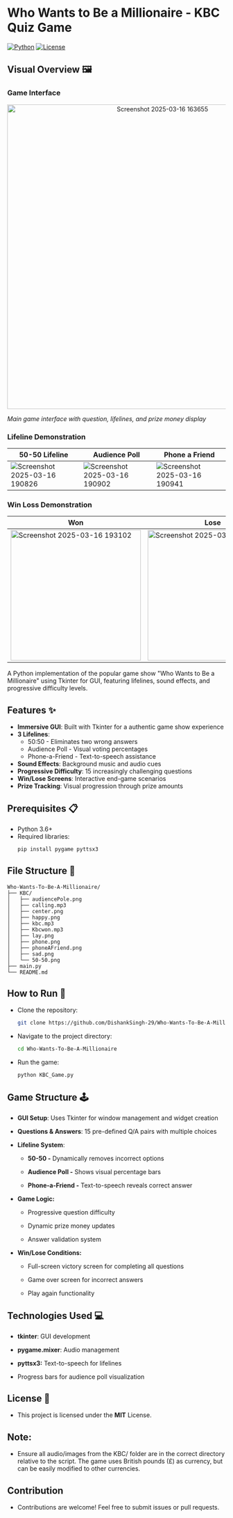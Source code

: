 # Who Wants to Be a Millionaire - KBC Quiz Game

[![Python](https://img.shields.io/badge/Python-3.7%2B-blue)](https://www.python.org/)
[![License](https://img.shields.io/badge/License-MIT-green)](LICENSE)


## Visual Overview 🖼️

### Game Interface
<div align="center">
    <img src="https://github.com/user-attachments/assets/e99cb6bf-1854-4375-8c55-8f1f465fc85d" alt="Screenshot 2025-03-16 163655" width="700">
</div>

*Main game interface with question, lifelines, and prize money display*

### Lifeline Demonstration
| 50-50 Lifeline | Audience Poll | Phone a Friend |
|----------------|---------------|----------------|
| ![Screenshot 2025-03-16 190826](https://github.com/user-attachments/assets/90d143f3-be80-4e2b-b2d6-f1e4a74fb353)|![Screenshot 2025-03-16 190902](https://github.com/user-attachments/assets/71cc1281-db7e-4908-b9f9-74d1df93fd6c)|![Screenshot 2025-03-16 190941](https://github.com/user-attachments/assets/79644817-1814-42ab-8903-1dcc70dcadb8)|

### Win Loss Demonstration
| Won | Lose |
|----------------|---------------|
| <img src="https://github.com/user-attachments/assets/89c7be04-0b03-44e5-98a1-7d3e993130d9" alt="Screenshot 2025-03-16 193102" width="300">| <img src="https://github.com/user-attachments/assets/dbe3c661-f981-47f7-a2b7-2771f57bd01c" alt="Screenshot 2025-03-16 193006" width="300"> |   


A Python implementation of the popular game show "Who Wants to Be a Millionaire" using Tkinter for GUI, featuring lifelines, sound effects, and progressive difficulty levels.

## Features ✨

- **Immersive GUI**: Built with Tkinter for a authentic game show experience
- **3 Lifelines**:
  - 50:50 - Eliminates two wrong answers
  - Audience Poll - Visual voting percentages
  - Phone-a-Friend - Text-to-speech assistance
- **Sound Effects**: Background music and audio cues
- **Progressive Difficulty**: 15 increasingly challenging questions
- **Win/Lose Screens**: Interactive end-game scenarios
- **Prize Tracking**: Visual progression through prize amounts

## Prerequisites 📋
- Python 3.6+
- Required libraries:
  ```bash
  pip install pygame pyttsx3

## File Structure 📁
```
Who-Wants-To-Be-A-Millionaire/
├── KBC/
│   ├── audiencePole.png
│   ├── calling.mp3
│   ├── center.png
│   ├── happy.png
│   ├── kbc.mp3
│   ├── Kbcwon.mp3
│   ├── lay.png
│   ├── phone.png
│   ├── phoneAFriend.png
│   ├── sad.png
│   └── 50-50.png
├── main.py
└── README.md
```

## How to Run 🚀
- Clone the repository:
   ```bash
  git clone https://github.com/DishankSingh-29/Who-Wants-To-Be-A-Millionaire.git

- Navigate to the project directory:
  ```bash
  cd Who-Wants-To-Be-A-Millionaire
  
- Run the game:
  ```bash
  python KBC_Game.py


## Game Structure 🕹️
- **GUI Setup**: Uses Tkinter for window management and widget creation

- **Questions & Answers**: 15 pre-defined Q/A pairs with multiple choices

- **Lifeline System**:

     - **50-50 -** Dynamically removes incorrect options

     - **Audience Poll -** Shows visual percentage bars

     - **Phone-a-Friend -** Text-to-speech reveals correct answer

- **Game Logic:**

  - Progressive question difficulty

  - Dynamic prize money updates

  - Answer validation system

- **Win/Lose Conditions:**

    - Full-screen victory screen for completing all questions

    - Game over screen for incorrect answers

    - Play again functionality

## Technologies Used 💻
- **tkinter**: GUI development

- **pygame.mixer**: Audio management

- **pyttsx3:** Text-to-speech for lifelines

- Progress bars for audience poll visualization

## License 📄
- This project is licensed under the **MIT** License.

## Note:
- Ensure all audio/images from the KBC/ folder are in the correct directory relative to the script. The game uses British pounds (£) as currency, but can be easily modified to other currencies.

## Contribution
- Contributions are welcome! Feel free to submit issues or pull requests.
